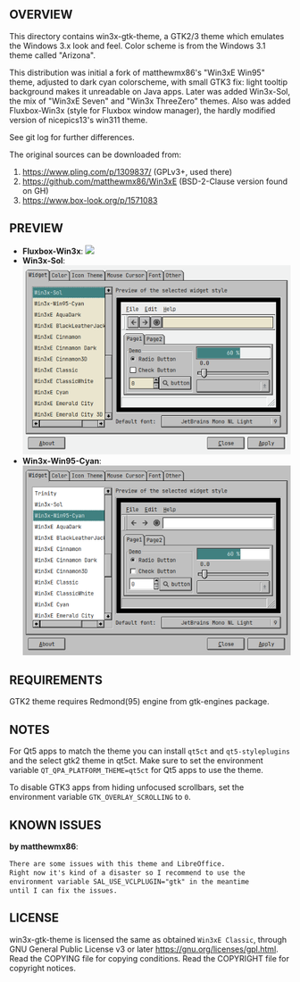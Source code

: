 OVERVIEW
--------
This directory contains win3x-gtk-theme, a GTK2/3 theme which
emulates the Windows 3.x look and feel.  Color scheme is from
the Windows 3.1 theme called "Arizona".

This distribution was initial a fork of matthewmx86's "Win3xE Win95" theme,
adjusted to dark cyan colorscheme, with small GTK3 fix:
light tooltip background makes it unreadable on Java apps.
Later was added Win3x-Sol, the mix of "Win3xE Seven" and "Win3x ThreeZero"
themes.  Also was added Fluxbox-Win3x (style for Fluxbox window manager),
the hardly modified version of nicepics13's win311 theme.

See git log for further differences.

The original sources can be downloaded from:
1. https://www.pling.com/p/1309837/ (GPLv3+, used there)
2. https://github.com/matthewmx86/Win3xE (BSD-2-Clause version found on GH)
3. https://www.box-look.org/p/1571083


PREVIEW
-------
- **Fluxbox-Win3x**:
![](screenshots/Fluxbox-Win3x.png)
- **Win3x-Sol**:
![](screenshots/Win3x-Sol.png)
- **Win3x-Win95-Cyan**:
![](screenshots/Win3x-Win95-Cyan.png)


REQUIREMENTS
------------
GTK2 theme requires Redmond(95) engine from gtk-engines package.


NOTES
-----
For Qt5 apps to match the theme you can install `qt5ct` and `qt5-styleplugins`
and the select gtk2 theme in qt5ct.  Make sure to set the environment variable
`QT_QPA_PLATFORM_THEME=qt5ct` for Qt5 apps to use the theme.

To disable GTK3 apps from hiding unfocused scrollbars, set the environment
variable `GTK_OVERLAY_SCROLLING` to `0`.


KNOWN ISSUES
------------
**by matthewmx86**:
```
There are some issues with this theme and LibreOffice.
Right now it's kind of a disaster so I recommend to use the
environment variable SAL_USE_VCLPLUGIN="gtk" in the meantime
until I can fix the issues.
```


LICENSE
-------
win3x-gtk-theme is licensed the same as obtained `Win3xE Classic`,
through GNU General Public License v3 or later
<https://gnu.org/licenses/gpl.html>.
Read the COPYING file for copying conditions.
Read the COPYRIGHT file for copyright notices.
